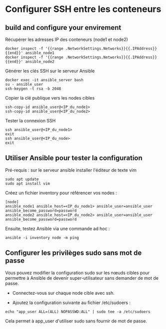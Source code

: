 # Configurer SSH entre les conteneurs



## build and configure your envirement



 Récupérer les adresses IP des conteneurs (node1 et node2)
```
docker inspect -f '{{range .NetworkSettings.Networks}}{{.IPAddress}}{{end}}' ansible_node1 
docker inspect -f '{{range .NetworkSettings.Networks}}{{.IPAddress}}{{end}}' ansible_node2
```
Générer les clés SSH sur le serveur Ansible
```
docker exec -it ansible_server bash
su - ansible_user 
ssh-keygen -t rsa -b 2048

```
Copier la clé publique vers les nodes cibles
```
ssh-copy-id ansible_user@<IP_du_node1>
ssh-copy-id ansible_user@<IP_du_node2>
```
Tester la connexion SSH
```
ssh ansible_user@<IP_du_node1>
exit
ssh ansible_user@<IP_du_node>
exit
```

## Utiliser Ansible pour tester la configuration



Pré-requis : sur le serveur ansible installer l'éditeur de texte vim

```
sudo apt update
sudo apt install vim
```
Créez un fichier inventory pour référencer vos nodes :

```
[node] 
ansible_node1 ansible_host=<IP_du_node1> ansible_user=ansible_user ansible_become_password=password
ansible_node2 ansible_host=<IP_du_node2> ansible_user=ansible_user ansible_become_password=password

```
Ensuite, testez Ansible via une commande ad hoc :
```
ansible -i inventory node -m ping
```
## Configurer les privilèges sudo sans mot de passe
Vous pouvez modifier la configuration sudo sur les nœuds cibles pour permettre à Ansible de devenir super-utilisateur sans demander de mot de passe.

- Connectez-vous sur chaque node cible avec ssh.

- Ajoutez la configuration suivante au fichier /etc/sudoers :
```
echo "app_user ALL=(ALL) NOPASSWD:ALL" | sudo tee -a /etc/sudoers
```
Cela permet à app_user d'utiliser sudo sans fournir de mot de passe.
